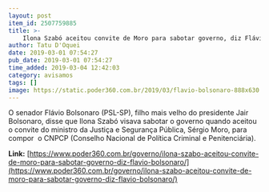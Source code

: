 ```yaml
---
layout: post
item_id: 2507759885
title: >-
    Ilona Szabó aceitou convite de Moro para sabotar governo, diz Flávio Bolsonaro
author: Tatu D'Oquei
date: 2019-03-01 07:54:27
pub_date: 2019-03-01 07:54:27
time_added: 2019-03-04 12:42:03
category: avisamos
tags: []
image: https://static.poder360.com.br/2019/03/flavio-bolsonaro-888x630.png
---
```


O senador Flávio Bolsonaro (PSL-SP), filho mais velho do presidente Jair Bolsonaro, disse que Ilona Szabó visava sabotar o governo quando aceitou o convite do ministro da Justiça e Segurança Pública, Sérgio Moro, para compor  o CNPCP (Conselho Nacional de Política Criminal e Penitenciária).

**Link:** [https://www.poder360.com.br/governo/ilona-szabo-aceitou-convite-de-moro-para-sabotar-governo-diz-flavio-bolsonaro/](https://www.poder360.com.br/governo/ilona-szabo-aceitou-convite-de-moro-para-sabotar-governo-diz-flavio-bolsonaro/)

